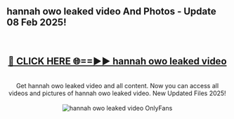 <h2>hannah owo leaked video And Photos - Update 08 Feb 2025!</h2>
<br>
<div align="center">
<h2><a href="https://cutt.ly/te57wshS" rel="nofollow">🔴 CLICK HERE 🌐==►► hannah owo leaked video</a></h2>
<br>
Get hannah owo leaked video and all content. Now you can access all videos and pictures of hannah owo leaked video. New Updated Files 2025!
<br>
<br>
<a href="https://cutt.ly/te57wshS" rel="nofollow" data-target="animated-image.originalLink"><img src="https://i.ibb.co.com/WyWwxjT/player-gif2.gif" alt="hannah owo leaked video OnlyFans" style="max-width: 100%; display: inline-block;" data-target="animated-image.originalImage"></a>
</div>
<br>
